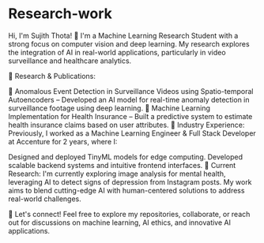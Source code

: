 # Research-work

Hi, I'm Sujith Thota! 👋
I'm a Machine Learning Research Student with a strong focus on computer vision and deep learning. My research explores the integration of AI in real-world applications, particularly in video surveillance and healthcare analytics.

🔬 Research & Publications:

📄 Anomalous Event Detection in Surveillance Videos using Spatio-temporal Autoencoders – Developed an AI model for real-time anomaly detection in surveillance footage using deep learning.
📄 Machine Learning Implementation for Health Insurance – Built a predictive system to estimate health insurance claims based on user attributes.
💼 Industry Experience:
Previously, I worked as a Machine Learning Engineer & Full Stack Developer at Accenture for 2 years, where I:

Designed and deployed TinyML models for edge computing.
Developed scalable backend systems and intuitive frontend interfaces.
🚀 Current Research:
I'm currently exploring image analysis for mental health, leveraging AI to detect signs of depression from Instagram posts. My work aims to blend cutting-edge AI with human-centered solutions to address real-world challenges.

🔗 Let's connect!
Feel free to explore my repositories, collaborate, or reach out for discussions on machine learning, AI ethics, and innovative AI applications.
